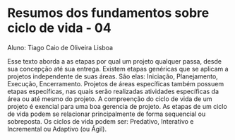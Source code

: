 # Resumos dos fundamentos sobre ciclo de vida - 04
Aluno: Tiago Caio de Oliveira Lisboa

Esse texto aborda a as etapas por qual um projeto qualquer passa, desde sua concepção até sua entrega. Existem etapas genéricas que
se aplicam a projetos independente de suas áreas. São elas: Iniciação, Planejamento, Execução, Encerramento. Projetos de áreas específicas
também possuem etapas específicas, nas quais serão realizadas atividades específicas da área ou até mesmo do projeto. A compreenção do
ciclo de vida de um projeto é exencial para uma boa gerencia de projeto. As etapas de um ciclo de vida podem se relacionar principalmente
de forma sequencial ou sobreposta. Os ciclos de vida podem ser: Predativo, Interativo e Incremental ou Adaptivo (ou Ágil).

